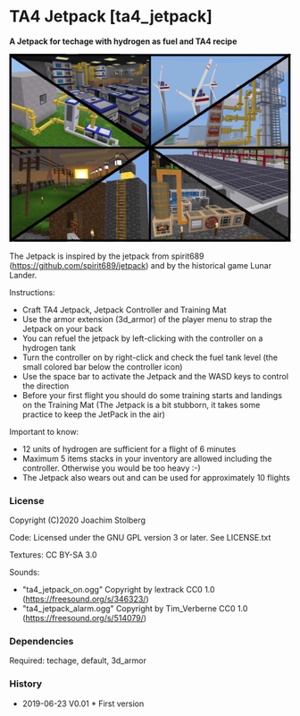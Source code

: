 # TA4 Jetpack [ta4_jetpack]

**A Jetpack for techage with hydrogen as fuel and TA4 recipe**


![screenshot](https://github.com/joe7575/techage/blob/master/screenshot.png)

The Jetpack is inspired by the jetpack from spirit689 (https://github.com/spirit689/jetpack)
and by the historical game Lunar Lander.

Instructions:
- Craft TA4 Jetpack, Jetpack Controller and Training Mat
- Use the armor extension (3d_armor) of the player menu to strap the Jetpack on your back
- You can refuel the jetpack by left-clicking with the controller on a hydrogen tank
- Turn the controller on by right-click and check the fuel tank level (the small colored bar below the controller icon)
- Use the space bar to activate the Jetpack and the WASD keys to control the direction
- Before your first flight you should do some training starts and landings on the Training Mat 
  (The Jetpack is a bit stubborn, it takes some practice to keep the JetPack in the air) 
  
Important to know:
- 12 units of hydrogen are sufficient for a flight of 6 minutes
- Maximum 5 items stacks in your inventory are allowed including the controller.
  Otherwise you would be too heavy :-)
- The Jetpack also wears out and can be used for approximately 10 flights


### License
Copyright (C)2020 Joachim Stolberg

Code: Licensed under the GNU GPL version 3 or later. See LICENSE.txt

Textures: CC BY-SA 3.0

Sounds:
- "ta4_jetpack_on.ogg" Copyright by lextrack CC0 1.0 (https://freesound.org/s/346323/)
- "ta4_jetpack_alarm.ogg" Copyright by Tim_Verberne CC0 1.0 (https://freesound.org/s/514079/)


### Dependencies  
Required: techage, default, 3d_armor


### History  
- 2019-06-23  V0.01  * First version

